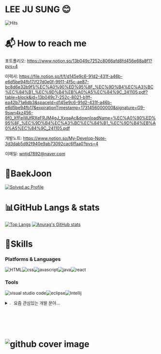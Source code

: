 # LEE JU SUNG 😊
 
![Hits](https://hits.seeyoufarm.com/api/count/incr/badge.svg?url=https%3A%2F%2Fgithub.com%2Fkim-alohalo2&count_bg=%23FFDAC7&title_bg=%23FFADAD&icon=&icon_color=%23E7E7E7&title=hits&edge_flat=false)

# :mailbox_with_mail: How to reach me
포트폴리오: https://www.notion.so/13b049c7252c8066afd8fd456e68a8f1?pvs=4

이력서: https://file.notion.so/f/f/d145e9c6-91d2-431f-a46b-e6d5be94fb17/f27d0e0f-9911-4f5c-ae87-bc8d6e32b9f1/%EC%A0%90%ED%95%8F_%EC%9D%B4%EC%A3%BC%EC%84%B1_%EC%9D%B4%EB%A0%A5%EC%84%9C_241105.pdf?table=block&id=13b049c7-252c-8021-b1ff-ea42b71a6db3&spaceId=d145e9c6-91d2-431f-a46b-e6d5be94fb17&expirationTimestamp=1731456000000&signature=G9-9swn4kz456-9f0_XfFeiWJfRXeFRJM4gJ_XxgaAc&downloadName=%EC%A0%90%ED%95%8F_%EC%9D%B4%EC%A3%BC%EC%84%B1_%EC%9D%B4%EB%A0%A5%EC%84%9C_241105.pdf

개발노트: https://www.notion.so/My-Develop-Note-3d3dab5d92f940e9ab73092cac6ffaa0?pvs=4

이메일: wntjd7892@naver.com

# 🏅BaekJoon
[![Solved.ac Profile](http://mazassumnida.wtf/api/v2/generate_badge?boj=wntjd7892)](https://solved.ac/wntjd7892/)

# 📊GitHub Langs & stats
[![Top Langs](https://github-readme-stats.vercel.app/api/top-langs/?username=alohalo2)](https://github.com/anuraghazra/github-readme-stats)
[![Anurag's GitHub stats](https://github-readme-stats.vercel.app/api?username=alohalo2)](https://github.com/anuraghazra/github-readme-stats)

# 💪Skills
### Platforms & Languages
![HTML](https://img.shields.io/badge/HTML-239120?style=for-the-badge&logo=html5&logoColor=white)![css](https://img.shields.io/badge/CSS-239120?&style=for-the-badge&logo=css3&logoColor=white)![javascript](https://img.shields.io/badge/JavaScript-F7DF1E?style=for-the-badge&logo=JavaScript&logoColor=white)![java](https://img.shields.io/badge/Java-ED8B00?style=for-the-badge&logo=openjdk&logoColor=white)![react](https://img.shields.io/badge/React-20232A?style=for-the-badge&logo=react&logoColor=61DAFB)
### Tools
![visual studio code](https://img.shields.io/badge/Visual_Studio_Code-0078D4?style=for-the-badge&logo=visual%20studio%20code&logoColor=white)![eclipse](https://img.shields.io/badge/Eclipse-2C2255?style=for-the-badge&logo=eclipse&logoColor=white)![Intellij](https://img.shields.io/badge/IntelliJ_IDEA-000000.svg?style=for-the-badge&logo=intellij-idea&logoColor=white)

<details>
<summary>
  <img src="https://raw.githubusercontent.com/Tarikul-Islam-Anik/Animated-Fluent-Emojis/master/Emojis/Hand%20gestures/Eyes.png" alt="Eyes" width="2%" /> 요즘 관심있는 개발 분야...
</summary>
   <br>
  
![react](https://img.shields.io/badge/React-20232A?style=for-the-badge&logo=react&logoColor=61DAFB) ![reactnative](https://img.shields.io/badge/React_Native-20232A?style=for-the-badge&logo=react&logoColor=61DAFB) ![javascript](https://img.shields.io/badge/JavaScript-F7DF1E?style=for-the-badge&logo=JavaScript&logoColor=white) 
![jenkins](https://img.shields.io/badge/Jenkins-D24939?style=for-the-badge&logo=Jenkins&logoColor=white) ![docker](https://img.shields.io/badge/docker-%230db7ed.svg?style=for-the-badge&logo=docker&logoColor=white) 

</details>

# ![github cover image](https://github.com/user-attachments/assets/c6c74254-96c3-4f24-a346-53ba5579eb7d)
